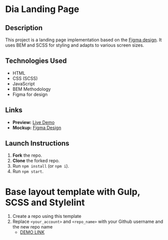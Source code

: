 # Dia Landing Page

## Description
This project is a landing page implementation based on the [Figma design](https://www.figma.com/file/7qwsWggv9BAxMi2VPhBuPr/Air-(formerly-Dia)?node-id=9138%3A35).
It uses BEM and SCSS for styling and adapts to various screen sizes.

## Technologies Used
- HTML
- CSS (SCSS)
- JavaScript
- BEM Methodology
- Figma for design

## Links
- **Preview:** [Live Demo](https://yepolotn1ak.github.io/layout_dia/)
- **Mockup:** [Figma Design](https://www.figma.com/file/7qwsWggv9BAxMi2VPhBuPr/Air-(formerly-Dia)?node-id=9138%3A35)

## Launch Instructions
1. **Fork** the repo.
2. **Clone** the forked repo.
3. Run `npm install` (or `npm i`).
4. Run `npm start`.


# Base layout template with Gulp, SCSS and Stylelint
1. Create a repo using this template
1. Replace `<your_account>` and `<repo_name>` with your Github username and the new repo name
    - [DEMO LINK](https://<your_account>.github.io/<repo_name>/)
